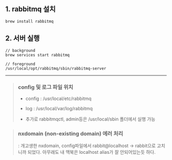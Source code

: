 ## 1. rabbitmq 설치

```
brew install rabbitmq
```

## 2. 서버 실행

```
// background
brew services start rabbitmq

// foreground
/usr/local/opt/rabbitmq/sbin/rabbitmq-server
```

---

> ### config 및 로그 파일 위치
>
> - config : /usr/local/etc/rabbitmq
>
> - log : /usr/local/var/log/rabbitmq
> - 추가로 rabbitmqctl, admin등은 /usr/local/sbin 폴더에서 실행 가능

> ### nxdomain (non-existing domain) 에러 처리
>
> : 개고생한 nxdomain,
> config파일에서 rabbit@localhost -> rabbit으로 고치니까 되었다.
> 아무래도 내 맥북은 localhost alias가 잘 안되어있는듯 하다.
